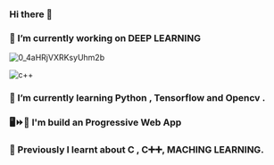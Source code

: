 ### Hi there 👋
### 🔭 I’m currently working on DEEP LEARNING
![0_4aHRjVXRKsyUhm2b](https://user-images.githubusercontent.com/68476475/122042181-734d6400-cdf7-11eb-89a7-1797e58c882d.gif)

![c++](https://user-images.githubusercontent.com/68476475/114379340-52258880-9ba6-11eb-9ef5-5ce7152a1fb8.gif)





### 🌱 I’m currently learning Python , Tensorflow and Opencv . 
### 🖥️⏩📱 I'm build an Progressive Web App
### 📙 Previously I learnt about C , C➕➕, MACHING LEARNING.
<!-- 👯 I’m looking to collaborate on ...
- 🤔 I’m looking for help with ...
- 💬 Ask me about ...
- 📫 How to reach me: ...
- 😄 Pronouns: ...
- ⚡ Fun fact: ...
-->
